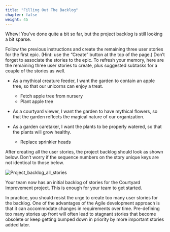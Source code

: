 ```yaml
---
title: "Filling Out The Backlog"
chapter: false
weight: 45
---
```


Whew!  You’ve done quite a bit so far, but the project backlog is still looking a bit sparse.  

Follow the previous instructions and create the remaining three user stories for the first epic.  (Hint: use the “Create” button at the top of the page.)  Don’t forget to associate the stories to the epic.  To refresh your memory, here are the remaining three user stories to create, plus suggested subtasks for a couple of the stories as well.

- As a mythical creature feeder, I want the garden to contain an apple tree, so that our unicorns can enjoy a treat.
  - Fetch apple tree from nursery
  - Plant apple tree

- As a courtyard viewer, I want the garden to have mythical flowers, so that the garden reflects the magical nature of our organization.

- As a garden caretaker, I want the plants to be properly watered, so that the plants will grow healthy.
  - Replace sprinkler heads

After creating all the user stories, the project backlog should look as shown below.  Don’t worry if the sequence numbers on the story unique keys are not identical to those below.  

![Project_backlog_all_stories](/images/40_Epics_Stories_And_Tasks/Project_backlog_all_stories.png)

Your team now has an initial backlog of stories for the Courtyard Improvement project.  This is enough for your team to get started.  

In practice, you should resist the urge to create too many user stories for the backlog.  One of the advantages of the Agile development approach is that it can accommodate changes in requirements over time.  Pre-defining too many stories up front will often lead to stagnant stories that become obsolete or keep getting bumped down in priority by more important stories added later.  
